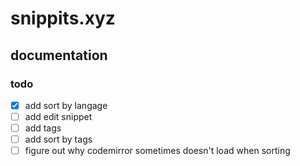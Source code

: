 # snippits.xyz

## documentation

### todo
- [x] add sort by langage
- [ ] add edit snippet
- [ ] add tags
- [ ] add sort by tags
- [ ] figure out why codemirror sometimes doesn't load when sorting
